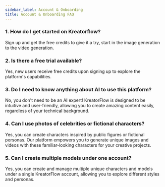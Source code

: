 ```yaml
---
sidebar_label: Account & Onboarding
title: Account & Onboarding FAQ
---
```


### 1. How do I get started on Kreatorflow?
Sign up and get the free credits to give it a try, start in the image generation to the video generation.

### 2. Is there a free trial available?
Yes, new users receive free credits upon signing up to explore the platform's capabilities.

### 3. Do I need to know anything about AI to use this platform?
No, you don't need to be an AI expert! KreatorFlow is designed to be intuitive and user-friendly, allowing you to create amazing content easily, regardless of your technical background.

### 4. Can I use photos of celebrities or fictional characters?
Yes, you can create characters inspired by public figures or fictional personas. Our platform empowers you to generate unique images and videos with these familiar-looking characters for your creative projects.

### 5. Can I create multiple models under one account?
Yes, you can create and manage multiple unique characters and models under a single KreatorFlow account, allowing you to explore different styles and personas. 